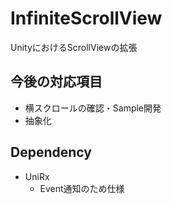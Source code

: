 # InfiniteScrollView
UnityにおけるScrollViewの拡張

## 今後の対応項目
- 横スクロールの確認・Sample開発
- 抽象化

## Dependency
- UniRx
  - Event通知のため仕様
